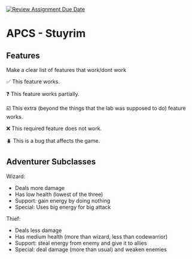 [![Review Assignment Due Date](https://classroom.github.com/assets/deadline-readme-button-22041afd0340ce965d47ae6ef1cefeee28c7c493a6346c4f15d667ab976d596c.svg)](https://classroom.github.com/a/KprAwj1n)
# APCS - Stuyrim

## Features

Make a clear list of features that work/dont work

:white_check_mark: This feature works.

:question: This feature works partially.

:ballot_box_with_check: This extra (beyond the things that the lab was supposed to do) feature works.

:x: This required feature does not work.

:beetle: This is a bug that affects the game.


## Adventurer Subclasses

Wizard:
- Deals more damage
- Has low health (lowest of the three)
- Support: gain energy by doing nothing
- Special: Uses big energy for big attack

Thief:
- Deals less damage
- Has medium health (more than wizard, less than codewarrior)
- Support: steal energy from enemy and give it to allies
- Special: deal damage (more than usual) and weaken enemies
